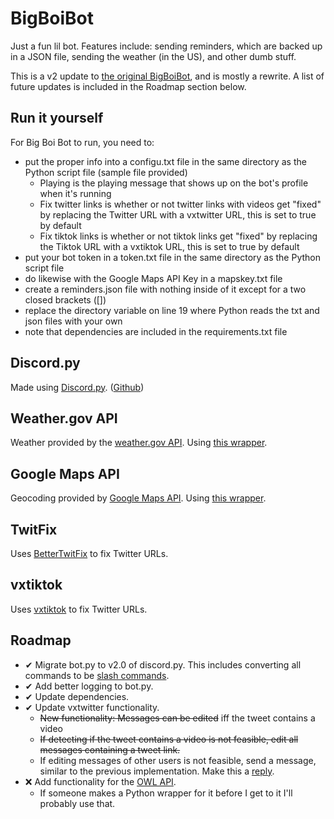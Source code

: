 # BigBoiBot
Just a fun lil bot. Features include: sending reminders, which are backed up in a JSON file, sending the weather (in the US), and other dumb stuff.

This is a v2 update to [the original BigBoiBot](https://github.com/TheGrimlessReaper/BigBoiBot), and is mostly a rewrite. A list of future updates is included in the Roadmap section below.

## Run it yourself
For Big Boi Bot to run, you need to:
- put the proper info into a configu.txt file in the same directory as the Python script file (sample file provided)
    - Playing is the playing message that shows up on the bot's profile when it's running
    - Fix twitter links is whether or not twitter links with videos get "fixed" by replacing the Twitter URL with a vxtwitter URL, this is set to true by default
    - Fix tiktok links is whether or not tiktok links get "fixed" by replacing the Tiktok URL with a vxtiktok URL, this is set to true by default
- put your bot token in a token.txt file in the same directory as the Python script file
- do likewise with the Google Maps API Key in a mapskey.txt file
- create a reminders.json file with nothing inside of it except for a two closed brackets ([])
- replace the directory variable on line 19 where Python reads the txt and json files with your own
- note that dependencies are included in the requirements.txt file

## Discord.py
Made using [Discord.py](https://discordpy.readthedocs.io/en/latest/index.html). ([Github](https://github.com/Rapptz/discord.py))

## Weather.gov API
Weather provided by the [weather.gov API](https://www.weather.gov/documentation/services-web-api).
Using [this wrapper](https://github.com/paulokuong/noaa).

## Google Maps API
Geocoding provided by [Google Maps API](https://cloud.google.com/maps-platform/#get-started).
Using [this wrapper](https://github.com/googlemaps/google-maps-services-python).

## TwitFix
Uses [BetterTwitFix](https://github.com/dylanpdx/BetterTwitFix) to fix Twitter URLs.

## vxtiktok
Uses [vxtiktok](https://github.com/dylanpdx/vxtiktok) to fix Twitter URLs.

## Roadmap
- ✔ Migrate bot.py to v2.0 of discord.py. This includes converting all commands to be [slash commands](https://discordpy.readthedocs.io/en/latest/interactions/api.html#discord.app_commands.CommandTree.command).
- ✔ Add better logging to bot.py.
- ✔ Update dependencies.
- ✔ Update vxtwitter functionality.
    - ~~New functionality: Messages can be edited~~ iff the tweet contains a video
    - ~~If detecting if the tweet contains a video is not feasible, edit all messages containing a tweet link.~~
    - If editing messages of other users is not feasible, send a message, similar to the previous implementation. Make this a [reply](https://discordpy.readthedocs.io/en/latest/api.html#discord.MessageType.reply).
- ❌ Add functionality for the [OWL API](https://develop.battle.net/documentation/owl/community-apis). 
    - If someone makes a Python wrapper for it before I get to it I'll probably use that.
